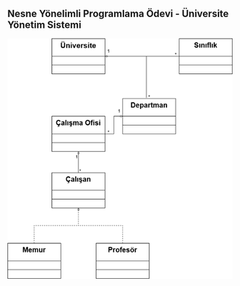 ## Nesne Yönelimli Programlama Ödevi - Üniversite Yönetim Sistemi

![](oop-universite-yonetim-sistemi.png?raw=true)
